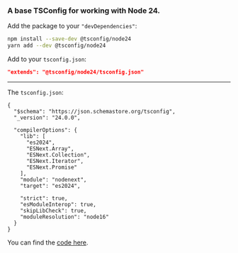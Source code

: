 ### A base TSConfig for working with Node 24.

Add the package to your `"devDependencies"`:

```sh
npm install --save-dev @tsconfig/node24
yarn add --dev @tsconfig/node24
```

Add to your `tsconfig.json`:

```json
"extends": "@tsconfig/node24/tsconfig.json"
```

---

The `tsconfig.json`: 

```jsonc
{
  "$schema": "https://json.schemastore.org/tsconfig",
  "_version": "24.0.0",

  "compilerOptions": {
    "lib": [
      "es2024",
      "ESNext.Array",
      "ESNext.Collection",
      "ESNext.Iterator",
      "ESNext.Promise"
    ],
    "module": "nodenext",
    "target": "es2024",

    "strict": true,
    "esModuleInterop": true,
    "skipLibCheck": true,
    "moduleResolution": "node16"
  }
}

```

You can find the [code here](https://github.com/tsconfig/bases/blob/master/bases/node24.json).

